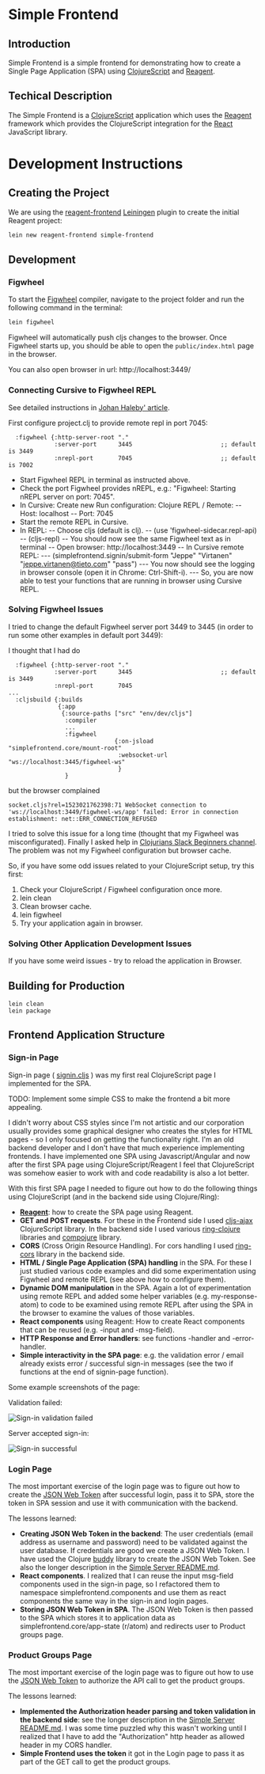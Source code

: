 # Simple Frontend

## Introduction

Simple Frontend is a simple frontend for demonstrating how to create a Single Page Application (SPA) using [ClojureScript](https://clojurescript.org/) and [Reagent](https://reagent-project.github.io/).


## Techical Description

The Simple Frontend is a [ClojureScript](http://clojurescript.org) application which uses the [Reagent](http://reagent-project.github.io/index.html) framework which provides the ClojureScript integration for the [React](https://reactjs.org/) JavaScript library.

# Development Instructions

## Creating the Project

We are using the [reagent-frontend](https://github.com/reagent-project/reagent-frontend-template) [Leiningen](https://leiningen.org/) plugin to create the initial Reagent project:

```bash
lein new reagent-frontend simple-frontend

```


## Development

### Figwheel

To start the [Figwheel](https://github.com/bhauman/lein-figwheel) compiler, navigate to the project folder and run the following command in the terminal:

```bash
lein figwheel
```

Figwheel will automatically push cljs changes to the browser.
Once Figwheel starts up, you should be able to open the `public/index.html` page in the browser.

You can also open browser in url: http://localhost:3449/


### Connecting Cursive to Figwheel REPL

See detailed instructions in [Johan Haleby' article](http://code.haleby.se/2017/02/24/connect-cursive-to-figwheel-repl/).


First configure project.clj to provide remote repl in port 7045:

```clojurescript
  :figwheel {:http-server-root "."
             :server-port      3445                         ;; default is 3449
             :nrepl-port       7045                         ;; default is 7002
```

- Start Figwheel REPL in terminal as instructed above.
- Check the port Figwheel provides nREPL, e.g.: "Figwheel: Starting nREPL server on port: 7045".
- In Cursive: Create new Run configuration: Clojure REPL / Remote:
-- Host: localhost
-- Port: 7045
- Start the remote REPL in Cursive.
- In REPL:
-- Choose cljs (default is clj).
-- (use 'figwheel-sidecar.repl-api)
-- (cljs-repl)
-- You should now see the same Figwheel text as in terminal
-- Open browser: http://localhost:3449
-- In Cursive remote REPL: 
--- (simplefrontend.signin/submit-form "Jeppe" "Virtanen" "jeppe.virtanen@tieto.com" "pass")
--- You now should see the logging in browser console (open it in Chrome: Ctrl-Shift-i).
--- So, you are now able to test your functions that are running in browser using Cursive REPL.


### Solving Figwheel Issues

I tried to change the default Figwheel server port 3449 to 3445 (in order to run some other examples in default port 3449):

I thought that I had do

```clojurescript
  :figwheel {:http-server-root "."
             :server-port      3445                         ;; default is 3449
             :nrepl-port       7045
...
  :cljsbuild {:builds
              {:app
               {:source-paths ["src" "env/dev/cljs"]
                :compiler
                ...
                :figwheel
                              {:on-jsload       "simplefrontend.core/mount-root"
                               :websocket-url  "ws://localhost:3445/figwheel-ws"
                               }
                }
```

 but the browser complained

```
socket.cljs?rel=1523021762398:71 WebSocket connection to 'ws://localhost:3449/figwheel-ws/app' failed: Error in connection establishment: net::ERR_CONNECTION_REFUSED
```

I tried to solve this issue for a long time (thought that my Figwheel was misconfigurated). Finally I asked help in [Clojurians Slack Beginners channel](https://clojurians.slack.com/). The problem was not my Figwheel configuration but browser cache. 

So, if you have some odd issues related to your ClojureScript setup, try this first:

1. Check your ClojureScript / Figwheel configuration once more.
2. lein clean
3. Clean browser cache.
4. lein figwheel
5. Try your application again in browser.



### Solving Other Application Development Issues

If you have some weird issues - try to reload the application in Browser.



## Building for Production

```
lein clean
lein package
```

## Frontend Application Structure

### Sign-in Page

Sign-in page ( [signin.cljs](https://github.com/karimarttila/clojure/blob/master/clj-ring-cljs-reagent-demo/simple-frontend/src/simplefrontend/signin.cljs) ) was my first real ClojureScript page I implemented for the SPA. 

TODO: Implement some simple CSS to make the frontend a bit more appealing. 

I didn't worry about CSS styles since I'm not artistic and our corporation usually provides some graphical designer who creates the styles for HTML pages - so I only focused on getting the functionality right. I'm an old backend developer and I don't have that much experience implementing frontends. I have implemented one SPA using Javascript/Angular and now after the first SPA page using ClojureScript/Reagent I feel that ClojureScript was somehow easier to work with and code readability is also a lot better. 

With this first SPA page I needed to figure out how to do the following things using ClojureScript (and in the backend side using Clojure/Ring):

- **[Reagent](https://reagent-project.github.io/)**: how to create the SPA page using Reagent. 
- **GET and POST requests**. For these in the Frontend side I used [cljs-ajax](https://github.com/JulianBirch/cljs-ajax) ClojureScript library. In the backend side I used various [ring-clojure](https://github.com/ring-clojure) libraries and [compojure](https://github.com/weavejester/compojure) library.
- **CORS** (Cross Origin Resource Handling). For cors handling I used [ring-cors](https://github.com/r0man/ring-cors) library in the backend side.
- **HTML / Single Page Application (SPA) handling** in the SPA. For these I just studied various code examples and did some experimentation using Figwheel and remote REPL (see above how to configure them). 
- **Dynamic DOM manipulation** in the SPA. Again a lot of experimentation using remote REPL and added some helper variables (e.g. my-response-atom)  to code to be examined using remote REPL after using the SPA in the browser to examine the values of those variables. 
- **React components** using Reagent: How to create React components that can be reused (e.g. -input and -msg-field). 
- **HTTP Response and Error handlers**: see functions -handler and -error-handler. 
- **Simple interactivity in the SPA page**: e.g. the validation error / email already exists error / successful sign-in messages (see the two if functions at the end of signin-page function).



Some example screenshots of the page:

Validation failed:


![Sign-in validation failed](doc-images/sign-in-validation-failed.png "validation failed")


Server accepted sign-in:

![Sign-in successful](doc-images/sign-in-success.png "sign-in success")


### Login Page

The most important exercise of the login page was to figure out how to create the [JSON Web Token](https://en.wikipedia.org/wiki/JSON_Web_Token) after successful login, pass it to SPA, store the token in SPA session and use it with communication with the backend. 

The lessons learned:

- **Creating JSON Web Token in the backend**: The user credentials (email address as username and password) need to be validated against the user database. If credentials are good we create a JSON Web Token. I have used the Clojure [buddy](https://github.com/funcool/buddy) library to create the JSON Web Token. See also the longer description in the [Simple Server README.md](../simple-server/README.md).
- **React components**. I realized that I can reuse the input msg-field components used in the sign-in page, so I refactored them to namespace simplefrontend.components and use them as react components the same way in the sign-in and login pages.
- **Storing JSON Web Token in SPA**. The JSON Web Token is then passed to the SPA which stores it to application data as simplefrontend.core/app-state (r/atom) and redirects user to Product groups page.


### Product Groups Page

The most important exercise of the login page was to figure out how to use the [JSON Web Token](https://en.wikipedia.org/wiki/JSON_Web_Token) to authorize the API call to get the product groups. 

The lessons learned:

- **Implemented the Authorization header parsing and token validation in the backend side**: see the longer description in the [Simple Server README.md](../simple-server/README.md). I was some time puzzled why this wasn't working until I realized that I have to add the "Authorization" http header as allowed header in my CORS handler.
- **Simple Frontend uses the token** it got in the Login page to pass it as part of the GET call to get the product groups.




